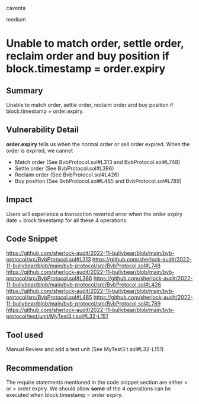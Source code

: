 caventa

medium

# Unable to match order, settle order, reclaim order and buy position if block.timestamp = order.expiry

## Summary
Unable to match order, settle order, reclaim order and buy position if block.timestamp = order.expiry.

## Vulnerability Detail

**order.expiry** tells us when the normal order or sell order expired. When the order is expired, we cannot 

* Match order (See BvbProtocol.sol#L313 and BvbProtocol.sol#L748)
* Settle order (See BvbProtocol.sol#L386)
* Reclaim order (See BvbProtocol.sol#L426)
* Buy position (See BvbProtocol.sol#L485 and BvbProtocol.sol#L789)

## Impact
Users will experience a transaction reverted error when the order expiry date = block timestamp for all these 4 operations.

## Code Snippet
https://github.com/sherlock-audit/2022-11-bullvbear/blob/main/bvb-protocol/src/BvbProtocol.sol#L313
https://github.com/sherlock-audit/2022-11-bullvbear/blob/main/bvb-protocol/src/BvbProtocol.sol#L748
https://github.com/sherlock-audit/2022-11-bullvbear/blob/main/bvb-protocol/src/BvbProtocol.sol#L386
https://github.com/sherlock-audit/2022-11-bullvbear/blob/main/bvb-protocol/src/BvbProtocol.sol#L426
https://github.com/sherlock-audit/2022-11-bullvbear/blob/main/bvb-protocol/src/BvbProtocol.sol#L485
https://github.com/sherlock-audit/2022-11-bullvbear/blob/main/bvb-protocol/src/BvbProtocol.sol#L789
https://github.com/sherlock-audit/2022-11-bullvbear/blob/main/bvb-protocol/test/unit/MyTest3.t.sol#L32-L151

## Tool used
Manual Review and add a test unit (See MyTest3.t.sol#L32-L151)

## Recommendation
The require statements mentioned in the code snippet section are either < or > order.expiry. We should allow **some** of the 4 operations can be executed when block.timestamp = order expiry.